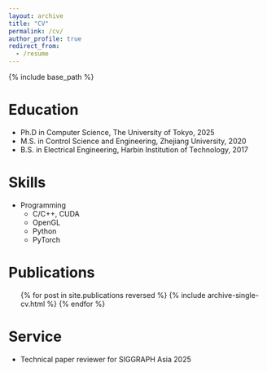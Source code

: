 ```yaml
---
layout: archive
title: "CV"
permalink: /cv/
author_profile: true
redirect_from:
  - /resume
---
```


{% include base_path %}

Education
======
* Ph.D in Computer Science, The University of Tokyo, 2025
* M.S. in Control Science and Engineering, Zhejiang University, 2020
* B.S. in Electrical Engineering, Harbin Institution of Technology, 2017


  
Skills
======
* Programming
  * C/C++, CUDA
  * OpenGL
  * Python
  * PyTorch


Publications
======
  <ul>{% for post in site.publications reversed %}
    {% include archive-single-cv.html %}
  {% endfor %}</ul>

  
Service
======
* Technical paper reviewer for SIGGRAPH Asia 2025
